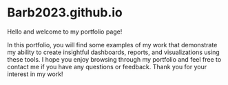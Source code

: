 # Barb2023.github.io

Hello and welcome to my portfolio page! 

In this portfolio, you will find some examples of my work that demonstrate my ability to create insightful dashboards, reports, and visualizations using these tools. I hope you enjoy browsing through my portfolio and feel free to contact me if you have any questions or feedback. Thank you for your interest in my work!
